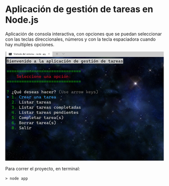 # Aplicación de gestión de tareas en Node.js

Aplicación de consola interactiva, con opciones que se puedan seleccionar con las teclas direccionales, números y con la tecla espaciadora cuando hay multiples opciones.




![List prompt](https://github.com/ferdeolazabal/node-console-app-todo/blob/screen/screenshoots/node%20todo.png)




Para correr el proyecto, en terminal:
```shell
> node app


